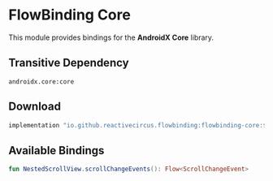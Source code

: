 # FlowBinding Core

This module provides bindings for the **AndroidX Core** library.

## Transitive Dependency

`androidx.core:core`

## Download

```groovy
implementation "io.github.reactivecircus.flowbinding:flowbinding-core:${flowbinding_version}"
```

## Available Bindings

```kotlin
fun NestedScrollView.scrollChangeEvents(): Flow<ScrollChangeEvent>
```
